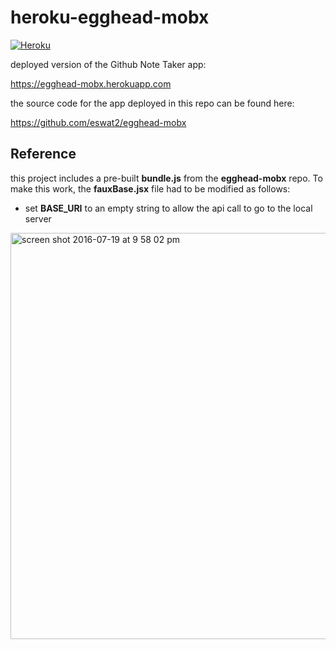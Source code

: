# heroku-egghead-mobx
[![Heroku](https://heroku-badge.herokuapp.com/?app=egghead-mobx)](https://egghead-mobx.herokuapp.com)

deployed version of the Github Note Taker app:

https://egghead-mobx.herokuapp.com

the source code for the app deployed in this repo can be found here:

https://github.com/eswat2/egghead-mobx



## Reference
this project includes a pre-built **bundle.js** from the **egghead-mobx** repo.
To make this work, the **fauxBase.jsx** file had to be modified as follows:

- set **BASE_URI** to an empty string to allow the api call to go to the local server

<img width="650" alt="screen shot 2016-07-19 at 9 58 02 pm" src="https://cloud.githubusercontent.com/assets/334293/16975568/bda1afe6-4dfc-11e6-984a-d96e828f2e7c.png">
